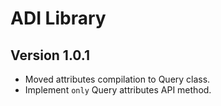 # ADI Library

## Version 1.0.1

- Moved attributes compilation to Query class.
- Implement `only` Query attributes API method.
